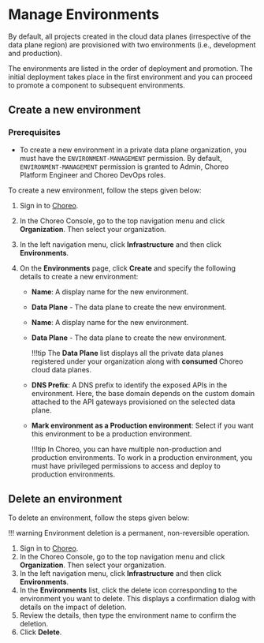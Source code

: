 # Manage Environments

By default, all projects created in the cloud data planes (irrespective of the data plane region) are provisioned with two environments (i.e., development and production).

The environments are listed in the order of deployment and promotion. The initial deployment takes place in the first environment and you can proceed to promote a component to subsequent environments.

## Create a new environment

### Prerequisites

- To create a new environment in a private data plane organization, you must have the `ENVIRONMENT-MANAGEMENT` permission. By default, `ENVIRONMENT-MANAGEMENT` permission is granted to Admin, Choreo Platform Engineer and Choreo DevOps roles.

To create a new environment, follow the steps given below:

1. Sign in to [Choreo](https://console.choreo.dev/).
2. In the Choreo Console, go to the top navigation menu and click **Organization**. Then select your organization.
3. In the left navigation menu, click **Infrastructure** and then click **Environments**.
4. On the **Environments** page, click **Create** and specify the following details to create a new environment:
   
    - **Name**: A display name for the new environment.
    - **Data Plane** - The data plane to create the new environment.

   - **Name**: A display name for the new environment.
   - **Data Plane** - The data plane to create the new environment.

     !!!tip
     The **Data Plane** list displays all the private data planes registered under your organization along with **consumed** Choreo cloud data planes.

   - **DNS Prefix**: A DNS prefix to identify the exposed APIs in the environment. Here, the base domain depends on the custom domain attached to the API gateways provisioned on the selected data plane.
   - **Mark environment as a Production environment**: Select if you want this environment to be a production environment.

     !!!tip
     In Choreo, you can have multiple non-production and production environments. To work in a production environment, you must have privileged permissions to access and deploy to production environments.

## Delete an environment

To delete an environment, follow the steps given below:

!!! warning
    Environment deletion is a permanent, non-reversible operation.

1. Sign in to [Choreo](https://console.choreo.dev/).
2. In the Choreo Console, go to the top navigation menu and click **Organization**. Then select your organization.
3. In the left navigation menu, click **Infrastructure** and then click **Environments**. 
4. In the **Environments** list, click the delete icon corresponding to the environment you want to delete. This displays a confirmation dialog with details on the impact of deletion.
5. Review the details, then type the environment name to confirm the deletion.
6. Click **Delete**.
